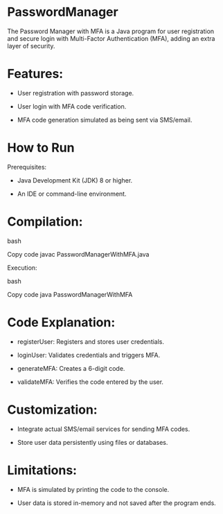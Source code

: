 # PasswordManager


The Password Manager with MFA is a Java program for user registration and secure login with Multi-Factor Authentication (MFA), adding an extra layer of security.

# Features:

- User registration with password storage.

- User login with MFA code verification.

- MFA code generation simulated as being sent via SMS/email.

# How to Run

Prerequisites:

- Java Development Kit (JDK) 8 or higher.

- An IDE or command-line environment.

# Compilation:

bash

Copy code
javac PasswordManagerWithMFA.java

Execution:

bash

Copy code
java PasswordManagerWithMFA

# Code Explanation:

- registerUser: Registers and stores user credentials.

- loginUser: Validates credentials and triggers MFA.

- generateMFA: Creates a 6-digit code.

- validateMFA: Verifies the code entered by the user.

# Customization:

- Integrate actual SMS/email services for sending MFA codes.

- Store user data persistently using files or databases.

# Limitations:

- MFA is simulated by printing the code to the console.

- User data is stored in-memory and not saved after the program ends.
